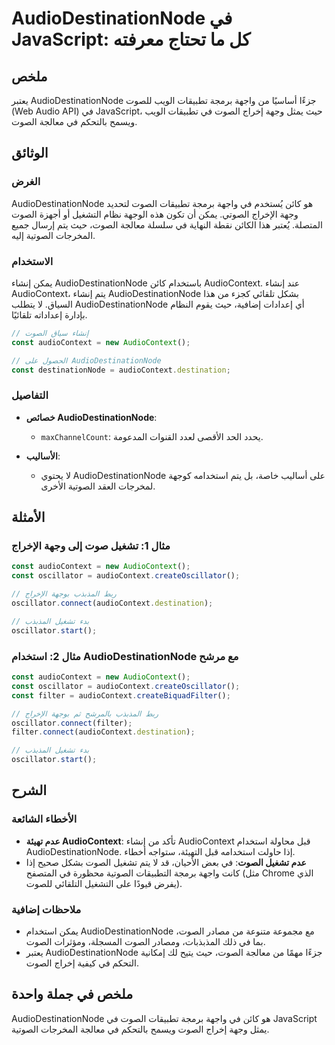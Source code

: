 <!--
Meta Description: # AudioDestinationNode في JavaScript: كل ما تحتاج معرفته ## ملخص يعتبر AudioDestinationNode جزءًا أساسيًا من واجهة برمجة تطبيقات الويب للصوت (Web Audi...
Meta Keywords: audiocontext, الصوت, audiodestinationnode, const, javascript
-->

# AudioDestinationNode في JavaScript: كل ما تحتاج معرفته

## ملخص
يعتبر AudioDestinationNode جزءًا أساسيًا من واجهة برمجة تطبيقات الويب للصوت (Web Audio API) في JavaScript، حيث يمثل وجهة إخراج الصوت في تطبيقات الويب ويسمح بالتحكم في معالجة الصوت.

## الوثائق
### الغرض
AudioDestinationNode هو كائن يُستخدم في واجهة برمجة تطبيقات الصوت لتحديد وجهة الإخراج الصوتي. يمكن أن تكون هذه الوجهة نظام التشغيل أو أجهزة الصوت المتصلة. يُعتبر هذا الكائن نقطة النهاية في سلسلة معالجة الصوت، حيث يتم إرسال جميع المخرجات الصوتية إليه.

### الاستخدام
يمكن إنشاء AudioDestinationNode باستخدام كائن AudioContext. عند إنشاء AudioContext، يتم إنشاء AudioDestinationNode بشكل تلقائي كجزء من هذا السياق. لا يتطلب AudioDestinationNode أي إعدادات إضافية، حيث يقوم النظام بإدارة إعداداته تلقائيًا.

```javascript
// إنشاء سياق الصوت
const audioContext = new AudioContext();

// الحصول على AudioDestinationNode
const destinationNode = audioContext.destination;
```

### التفاصيل
- **خصائص AudioDestinationNode**:
  - `maxChannelCount`: يحدد الحد الأقصى لعدد القنوات المدعومة.
  
- **الأساليب**: 
  - لا يحتوي AudioDestinationNode على أساليب خاصة، بل يتم استخدامه كوجهة لمخرجات العقد الصوتية الأخرى.

## الأمثلة
### مثال 1: تشغيل صوت إلى وجهة الإخراج
```javascript
const audioContext = new AudioContext();
const oscillator = audioContext.createOscillator();

// ربط المذبذب بوجهة الإخراج
oscillator.connect(audioContext.destination);

// بدء تشغيل المذبذب
oscillator.start();
```

### مثال 2: استخدام AudioDestinationNode مع مرشح
```javascript
const audioContext = new AudioContext();
const oscillator = audioContext.createOscillator();
const filter = audioContext.createBiquadFilter();

// ربط المذبذب بالمرشح ثم بوجهة الإخراج
oscillator.connect(filter);
filter.connect(audioContext.destination);

// بدء تشغيل المذبذب
oscillator.start();
```

## الشرح
### الأخطاء الشائعة
- **عدم تهيئة AudioContext**: تأكد من إنشاء AudioContext قبل محاولة استخدام AudioDestinationNode. إذا حاولت استخدامه قبل التهيئة، ستواجه أخطاء.
- **عدم تشغيل الصوت**: في بعض الأحيان، قد لا يتم تشغيل الصوت بشكل صحيح إذا كانت واجهة برمجة التطبيقات الصوتية محظورة في المتصفح (مثل Chrome الذي يفرض قيودًا على التشغيل التلقائي للصوت).

### ملاحظات إضافية
- يمكن استخدام AudioDestinationNode مع مجموعة متنوعة من مصادر الصوت، بما في ذلك المذبذبات، ومصادر الصوت المسجلة، ومؤثرات الصوت.
- يعتبر AudioDestinationNode جزءًا مهمًا من معالجة الصوت، حيث يتيح لك إمكانية التحكم في كيفية إخراج الصوت.

## ملخص في جملة واحدة
AudioDestinationNode هو كائن في واجهة برمجة تطبيقات الصوت في JavaScript يمثل وجهة إخراج الصوت ويسمح بالتحكم في معالجة المخرجات الصوتية.